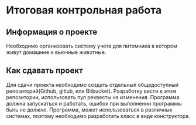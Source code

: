 # Итоговая контрольная работа #

## Информация о проекте ##

Необходимо организовать систему учета для питомника в котором живут домашние и вьючные животные.

## Как сдавать проект ##

Для сдачи проекта необходимо создать отдельный общедоступный репозиторий(Github, gitlub, или Bitbucket). Разработку вести в этом репозитории, использовать пул реквесты на изменения. Программа должна запускаться и работать, ошибок при выполнении программы быть не должно. Программа, может использоваться в различных системах, поэтому необходимо разработать класс в виде конструктора.

